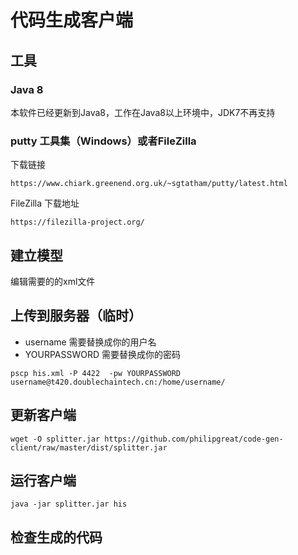 # 代码生成客户端

## 工具

### Java 8 
本软件已经更新到Java8，工作在Java8以上环境中，JDK7不再支持

### putty 工具集（Windows）或者FileZilla

下载链接
```
https://www.chiark.greenend.org.uk/~sgtatham/putty/latest.html
```


FileZilla 下载地址

```
https://filezilla-project.org/
```


## 建立模型

编辑需要的的xml文件

## 上传到服务器（临时）

* username 需要替换成你的用户名
* YOURPASSWORD 需要替换成你的密码

```
pscp his.xml -P 4422  -pw YOURPASSWORD username@t420.doublechaintech.cn:/home/username/
```


## 更新客户端

```
wget -O splitter.jar https://github.com/philipgreat/code-gen-client/raw/master/dist/splitter.jar

```

## 运行客户端 

```
java -jar splitter.jar his
```

## 检查生成的代码





